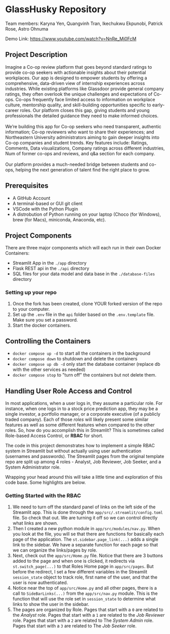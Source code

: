 # GlassHusky Repository
Team members: Karyna Yen, Quangvinh Tran, Ikechukwu Ekpunobi, Patrick Rose, Astro Ohnuma

Demo Link: https://www.youtube.com/watch?v=NnRe_Mj0FcM

## Project Description
Imagine a Co-op review platform that goes beyond standard ratings to provide co-op seekers with actionable insights about their potential workplaces. Our app is designed to empower students by offering a comprehensive, data-driven view of internship experiences across industries. While existing platforms like Glassdoor provide general company ratings, they often overlook the unique challenges and expectations of Co-ops. Co-ops frequently face limited access to information on workplace culture, mentorship quality, and skill-building opportunities specific to early-career roles. Our platform closes this gap, giving students and young professionals the detailed guidance they need to make informed choices.
<br><br>
We’re building this app for Co-op seekers who need transparent, authentic information; Co-op reviewers who want to share their experiences; and Northeastern University administrators aiming to gain deeper insights into Co-op companies and student trends. Key features include:
Ratings, Comments, Data visualizations, Company ratings across different industries, Num of former co-ops and reviews, and q&a section for each company.
<br><br>
Our platform provides a much-needed bridge between students and co-ops, helping the next generation of talent find the right place to grow.


## Prerequisites

- A GitHub Account
- A terminal-based or GUI git client
- VSCode with the Python Plugin
- A distrobution of Python running on your laptop (Choco (for Windows), brew (for Macs), miniconda, Anaconda, etc). 

## Project Components

There are three major components which will each run in their own Docker Containers:

- Streamlit App in the `./app` directory
- Flask REST api in the `./api` directory
- SQL files for your data model and data base in the `./database-files` directory


### Setting up your repo
1. Once the fork has been created, clone YOUR forked version of the repo to your computer. 
1. Set up the `.env` file in the `api` folder based on the `.env.template` file. Make sure you set a password. 
1. Start the docker containers. 


## Controlling the Containers

- `docker compose up -d` to start all the containers in the background
- `docker compose down` to shutdown and delete the containers
- `docker compose up db -d` only start the database container (replace db with the other services as needed)
- `docker compose stop` to "turn off" the containers but not delete them. 


## Handling User Role Access and Control

In most applications, when a user logs in, they assume a particular role.  For instance, when one logs in to a stock price prediction app, they may be a single investor, a portfolio manager, or a corporate executive (of a publicly traded company).  Each of those *roles* will likely present some similar features as well as some different features when compared to the other roles. So, how do you accomplish this in Streamlit?  This is sometimes called Role-based Access Control, or **RBAC** for short. 

The code in this project demonstrates how to implement a simple RBAC system in Streamlit but without actually using user authentication (usernames and passwords).  The Streamlit pages from the original template repo are split up among 4 roles - Analyst, Job Reviewer, Job Seeker, and a System Administrator role.

Wrapping your head around this will take a little time and exploration of this code base.  Some highlights are below. 

### Getting Started with the RBAC 
1. We need to turn off the standard panel of links on the left side of the Streamlit app. This is done through the `app/src/.streamlit/config.toml` file.  So check that out. We are turning it off so we can control directly what links are shown. 
1. Then I created a new python module in `app/src/modules/nav.py`.  When you look at the file, you will se that there are functions for basically each page of the application. The `st.sidebar.page_link(...)` adds a single link to the sidebar. We have a separate function for each page so that we can organize the links/pages by role. 
1. Next, check out the `app/src/Home.py` file. Notice that there are 3 buttons added to the page and when one is clicked, it redirects via `st.switch_page(...)` to that Roles Home page in `app/src/pages`.  But before the redirect, I set a few different variables in the Streamlit `session_state` object to track role, first name of the user, and that the user is now authenticated.  
1. Notice near the top of `app/src/Home.py` and all other pages, there is a call to `SideBarLinks(...)` from the `app/src/nav.py` module.  This is the function that will use the role set in `session_state` to determine what links to show the user in the sidebar. 
1. The pages are organized by Role.  Pages that start with a `0` are related to the *Analyst* role.  Pages that start with a `1` are related to the *Job Reviewer* role.  Pages that start with a `2` are related to The *System Admin* role. Pages that start with a `3` are related to The *Job Seeker* role.  
